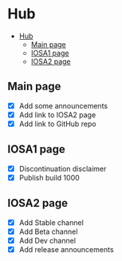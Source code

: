 # Hub

- [Hub](#hub)
  - [Main page](#main-page)
  - [IOSA1 page](#iosa1-page)
  - [IOSA2 page](#iosa2-page)

## Main page
- [x] Add some announcements
- [x] Add link to IOSA2 page
- [x] Add link to GitHub repo

## IOSA1 page
- [x] Discontinuation disclaimer
- [x] Publish build 1000

## IOSA2 page
- [x] Add Stable channel
- [x] Add Beta channel
- [x] Add Dev channel
- [x] Add release announcements